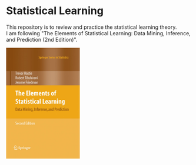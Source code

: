 # Statistical Learning

This repository is to review and practice the statistical learning theory.  
I am following "The Elements of Statistical Learning: Data Mining, Inference, and Prediction (2nd Edition)".  

<img src="https://github.com/hkk828/Statistical_Learning/blob/main/imgs/ESL.jpg" width="200">
